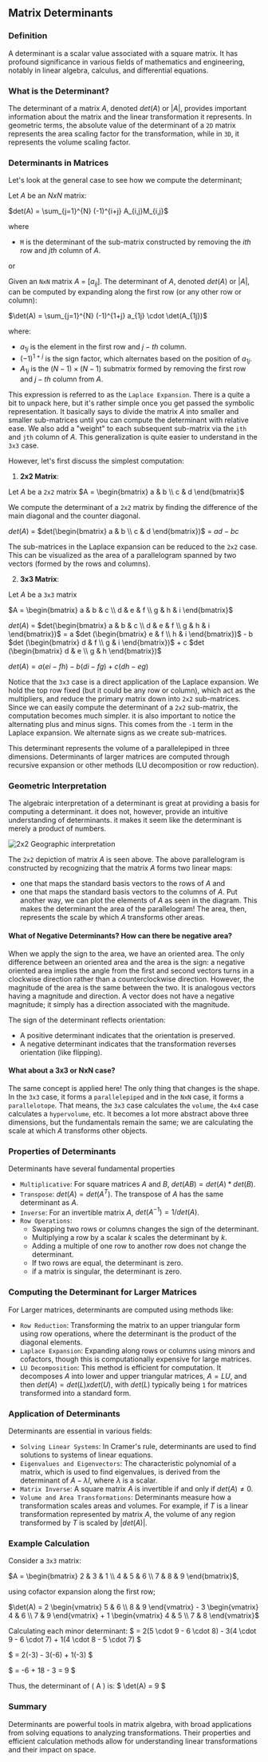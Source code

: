 ## Matrix Determinants

### Definition

A determinant is a scalar value associated with a square matrix. It has profound significance in various fields of mathematics and engineering,
notably in linear algebra, calculus, and differential equations. 

### What is the Determinant?

The determinant of a matrix $A$, denoted $det(A)$ or $|A|$, provides important information about the matrix and the linear transformation it represents.
In geometric terms, the absolute value of the determinant of a `2D` matrix represents the area scaling factor for the transformation, while in `3D`, it 
represents the volume scaling factor.


### Determinants in Matrices
Let's look at the general case to see how we compute the determinant;

Let $A$ be an $NxN$ matrix: 
    
$det(A) = \sum_{j=1}^{N} (-1)^{i+j} A_{i,j}M_{i,j}$

where
- `M` is the determinant of the sub-matrix constructed by removing the $ith$ row and $jth$ column of $A$.

or

Given an `NxN` matrix $A$ = $[a_{ij}]$. The determinant of $A$, denoted $det(A)$ or $|A|$, can be computed by expanding
along the first row (or any other row or column):

$\det(A) = \sum_{j=1}^{N} (-1)^{1+j} a_{1j} \cdot \det(A_{1j})$

where:
- $a_{1j}$ is the element in the first row and $j-th$ column.
- $(-1)^{1+j}$ is the sign factor, which alternates based on the position of $a_{1j}$.
- $A_{1j}$ is the $(N-1) \times (N-1)$ submatrix formed by removing the first row and $j-th$ column from $A$.


This expression is referred to as the `Laplace Expansion`. There is a quite a bit to unpack here, but it's rather simple
once you get passed the symbolic representation. It basically says to divide the matrix $A$ into smaller and smaller
sub-matrices until you can compute the determinant with relative ease. We also add a "weight" to each subsequent sub-matrix
via the `ith` and `jth` column of $A$. This generalization is quite easier to understand in the `3x3` case. 

However, let's first discuss the simplest computation: 
1. **2x2 Matrix**: 

Let $A$ be a `2x2` matrix $A = \begin{bmatrix} a & b \\
                                    c & d
                                    \end{bmatrix}$

We compute the determinant of a `2x2` matrix by finding the difference of the main diagonal and the counter diagonal.

$det(A)$ = $det(\begin{bmatrix} a & b \\  c & d  \end{bmatrix})$ =  $ad - bc$

The sub-matrices in the Laplace expansion can be reduced to the `2x2` case. This can be visualized as the area of a parallelogram spanned by two vectors (formed by the rows and columns).


2. **3x3 Matrix**:

Let $A$ be a `3x3` matrix

$A = \begin{bmatrix} a & b & c \\ d & e & f \\  g & h & i  \end{bmatrix}$

$det(A)$ = $det(\begin{bmatrix} a & b & c \\ d & e & f \\  g & h & i  \end{bmatrix})$ = a $det (\begin{bmatrix} e & f \\  h & i  \end{bmatrix})$ - 
b $det (\begin{bmatrix} d & f \\  g & i  \end{bmatrix})$ + c $det (\begin{bmatrix} d & e \\  g & h  \end{bmatrix})$

$det(A) = a(ei - fh) - b(di - fg) + c(dh - eg)$

Notice that the `3x3` case is a direct application of the Laplace expansion. We hold the top row fixed (but it could be any row or column), which act as
the multipliers, and reduce the primary matrix down into `2x2` sub-matrices. Since we can easily compute the determinant of a `2x2` sub-matrix, the computation
becomes much simpler. it is also important to notice the alternating plus and minus signs. This comes from the `-1` term in the Laplace expansion.
We alternate signs as we create sub-matrices. 

This determinant represents the volume of a parallelepiped in three dimensions. Determinants of larger matrices are computed through recursive expansion
or other methods (LU decomposition or row reduction).


### Geometric Interpretation
The algebraic interpretation of a determinant is great at providing a basis for computing a determinant. it does not, however, provide an intuitive 
understanding of determinants. it makes it seem like the determinant is merely a product of numbers. 

![2x2 Geographic interpretation](assests/Untitled-2024-09-14-1236.png)

The `2x2` depiction of matrix $A$ is seen above. The above parallelogram is constructed by recognizing that the matrix $A$ forms two linear maps:
- one that maps the standard basis vectors to the rows of $A$ and
- one that maps the standard basis vectors to the columns of $A$. 
Put another way, we can plot the elements of $A$ as seen in the diagram. This makes the determinant the area of the parallelogram! The area, then, represents
the scale by which $A$ transforms other areas. 

#### What of Negative Determinants? How can there be negative area?
When we apply the sign to the area, we have an oriented area. The only difference between an oriented area and the area is the sign: a negative
oriented area implies the angle from the first and second vectors turns in a clockwise direction rather than a counterclockwise direction. However, the
magnitude of the area is the same between the two. It is analogous vectors having a magnitude and direction. A vector does not have a negative magnitude;
it simply has a direction associated with the magnitude. 

The sign of the determinant reflects orientation:
- A positive determinant indicates that the orientation is preserved.
- A negative determinant indicates that the transformation reverses orientation (like flipping).

#### What about a 3x3 or NxN case?
The same concept is applied here! The only thing that changes is the shape. In the `3x3` case, it forms a `parallelepiped` and in the `NxN` case, it forms
a `parallelotope`. That means, the `3x3` case calculates the `volume`, the `4x4` case calculates a `hypervolume`, etc. It becomes a lot more abstract above 
three dimensions, but the fundamentals remain the same; we are calculating the scale at which $A$ transforms other objects.


### Properties of Determinants 
Determinants have several fundamental properties
- `Multiplicative`: For square matrices $A$ and $B$, $det(AB) = det(A) * det(B)$.
- `Transpose`: $det(A) = det(A^{T})$. The transpose of $A$ has the same determinant as $A$.
- `Inverse`: For an invertible matrix $A$, $det(A^{-1}) = 1/det(A)$.
- `Row Operations`:
  - Swapping two rows or columns changes the sign of the determinant.
  - Multiplying a row by a scalar $k$ scales the determinant by $k$.
  - Adding a multiple of one row to another row does not change the determinant. 
  - If two rows are equal, the determinant is zero.
  - if a matrix is singular, the determinant is zero.


### Computing the Determinant for Larger Matrices
For Larger matrices, determinants are computed using methods like:
- `Row Reduction`: Transforming the matrix to an upper triangular form using row operations, where the determinant is the product of the diagonal elements.
- `Laplace Expansion`: Expanding along rows or columns using minors and cofactors, though this is computationally expensive for large matrices.
- `LU Decomposition`: This method is efficient for computation. It decomposes $A$ into lower and upper triangular matrices, $A = LU$, and then 
$det(A) = det(L) x det(U)$, with $det(L)$ typically being `1` for matrices transformed into a standard form. 


### Application of Determinants
Determinants are essential in various fields:
- `Solving Linear Systems`: In Cramer's rule, determinants are used to find solutions to systems of linear equations.
- `Eigenvalues and Eigenvectors`: The characteristic polynomial of a matrix, which is used to find eigenvalues, is derived from the determinant of 
$A - \lambda I$, where $\lambda$ is a scalar.
- `Matrix Inverse`: A square matrix $A$ is invertible if and only if $det(A) \neq 0$.
- `Volume and Area Transformations`: Determinants measure how a transformation scales areas and volumes. For example, if $T$ is a linear transformation represented
by matrix $A$, the volume of any region transformed by $T$ is scaled by $| det(A)|$.


### Example Calculation
Consider a `3x3` matrix:

$A = \begin{bmatrix}
2 & 3 & 1 \\ 
4 & 5 & 6 \\
7 & 8 & 9
\end{bmatrix}$,

using cofactor expansion along the first row;

$\det(A) = 2 \begin{vmatrix} 5 & 6 \\ 8 & 9 \end{vmatrix} - 3 \begin{vmatrix} 4 & 6 \\ 7 & 9 \end{vmatrix} + 1 \begin{vmatrix} 4 & 5 \\ 7 & 8 \end{vmatrix}$

Calculating each minor determinant:
$
= 2(5 \cdot 9 - 6 \cdot 8) - 3(4 \cdot 9 - 6 \cdot 7) + 1(4 \cdot 8 - 5 \cdot 7)
$

$
= 2(-3) - 3(-6) + 1(-3)
$

$
= -6 + 18 - 3 = 9
$

Thus, the determinant of \( A \) is:
$
\det(A) = 9
$


### Summary
Determinants are powerful tools in matrix algebra, with broad applications from solving equations to analyzing transformations. Their properties and
efficient calculation methods allow for understanding linear transformations and their impact on space. 






